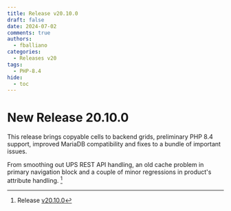 ```yaml
---
title: Release v20.10.0
draft: false
date: 2024-07-02
comments: true
authors:
  - fballiano
categories:
  - Releases v20
tags:
  - PHP-8.4
hide:
  - toc
---
```


# New Release 20.10.0

This release brings copyable cells to backend grids, preliminary PHP 8.4 support, improved MariaDB compatibility and fixes to a bundle of important issues.

From smoothing out UPS REST API handling, an old cache problem in primary navigation block and a couple of minor regressions in product's attribute handling. [^1]

<!-- more -->

[^1]: Release [v20.10.0](https://github.com/OpenMage/magento-lts/releases/tag/v20.10.0)
